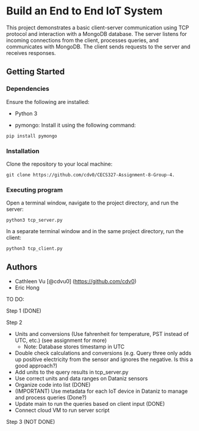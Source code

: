 # Build an End to End IoT System

This project demonstrates a basic client-server communication using TCP protocol and interaction with a MongoDB database. The server listens for incoming connections from the client, processes queries, and communicates with MongoDB. The client sends requests to the server and receives responses. 

## Getting Started

### Dependencies

Ensure the following are installed:

* Python 3

* pymongo: Install it using the following command:
```
pip install pymongo
```

### Installation

Clone the repository to your local machine:
```
git clone https://github.com/cdv0/CECS327-Assignment-8-Group-4.
```

### Executing program

Open a terminal window, navigate to the project directory, and run the server:
```
python3 tcp_server.py
```

In a separate terminal window and in the same project directory, run the client:
```
python3 tcp_client.py
```

## Authors

* Cathleen Vu [@cdvu0] (https://github.com/cdv0)
* Eric Hong






TO DO:

Step 1 (DONE)

Step 2 
- Units and conversions (Use fahrenheit for temperature, PST instead of UTC, etc.) (see assignment for more)
    - Note: Database stores timestamp in UTC
- Double check calculations and conversions (e.g. Query three only adds up positive electricity from the sensor and ignores the negative. Is this a good approach?)
- Add units to the query results in tcp_server.py
- Use correct units and data ranges on Dataniz sensors
- Organize code into list (DONE)
- (IMPORTANT) Use metadata for each IoT device in Dataniz to manage and process queries (Done?)
- Update main to run the queries based on client input (DONE)
- Connect cloud VM to run server script

Step 3 (NOT DONE)